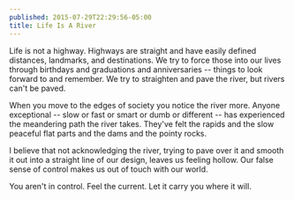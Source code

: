 ```yaml
---
published: 2015-07-29T22:29:56-05:00
title: Life Is A River
---
```

Life is not a highway. Highways are straight and have easily defined distances, landmarks, and destinations. We try to force those into our lives through birthdays and graduations and anniversaries -- things to look forward to and remember. We try to straighten and pave the river, but rivers can't be paved.

When you move to the edges of society you notice the river more. Anyone exceptional -- slow or fast or smart or dumb or different -- has experienced the meandering path the river takes. They've felt the rapids and the slow peaceful flat parts and the dams and the pointy rocks.

I believe that not acknowledging the river, trying to pave over it and smooth it out into a straight line of our design, leaves us feeling hollow. Our false sense of control makes us out of touch with our world.

You aren't in control. Feel the current. Let it carry you where it will.